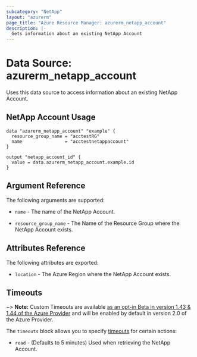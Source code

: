 ```yaml
---
subcategory: "NetApp"
layout: "azurerm"
page_title: "Azure Resource Manager: azurerm_netapp_account"
description: |-
  Gets information about an existing NetApp Account
---
```


# Data Source: azurerm_netapp_account

Uses this data source to access information about an existing NetApp Account.

## NetApp Account Usage

```hcl
data "azurerm_netapp_account" "example" {
  resource_group_name = "acctestRG"
  name                = "acctestnetappaccount"
}

output "netapp_account_id" {
  value = data.azurerm_netapp_account.example.id
}
```


## Argument Reference

The following arguments are supported:

* `name` - The name of the NetApp Account.

* `resource_group_name` - The Name of the Resource Group where the NetApp Account exists.


## Attributes Reference

The following attributes are exported:

* `location` - The Azure Region where the NetApp Account exists.

## Timeouts

~> **Note:** Custom Timeouts are available [as an opt-in Beta in version 1.43 & 1.44 of the Azure Provider](/docs/providers/azurerm/guides/2.0-beta.html) and will be enabled by default in version 2.0 of the Azure Provider.

The `timeouts` block allows you to specify [timeouts](https://www.terraform.io/docs/configuration/resources.html#timeouts) for certain actions:

* `read` - (Defaults to 5 minutes) Used when retrieving the NetApp Account.
